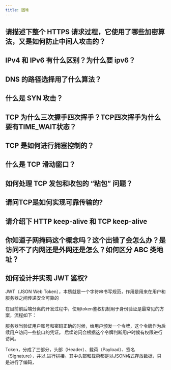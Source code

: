 ```yaml
---
title: 困难
---
```


## 请描述下整个 HTTPS 请求过程，它使用了哪些加密算法，又是如何防止中间人攻击的？

<Answer>

</Answer>

## IPv4 和 IPv6 有什么区别？为什么要 ipv6？

<Answer>

</Answer>

## DNS 的路径选择用了什么算法？

<Answer>

</Answer>

## 什么是 SYN 攻击？

<Answer>

</Answer>

## TCP 为什么三次握手四次挥手？TCP四次挥手为什么要有TIME_WAIT状态？

<Answer>

</Answer>

## TCP 是如何进行拥塞控制的？

<Answer>

</Answer>

## 什么是 TCP 滑动窗口？

<Answer>

</Answer>

## 如何处理 TCP 发包和收包的 “粘包” 问题？

<Answer>

</Answer>

## 请问TCP是如何实现可靠传输的?

<Answer>

</Answer>

## 请介绍下 HTTP keep-alive 和 TCP keep-alive

<Answer>

</Answer>

## 你知道子网掩码这个概念吗？这个出错了会怎么办？是访问不了内网还是外网还是怎么？如何区分 ABC 类地址？

<Answer>

</Answer>

## 如何设计并实现 JWT 鉴权?

<Answer>

JWT（JSON Web Token），本质就是一个字符串书写规范，作用是用来在用户和服务器之间传递安全可靠的

在目前前后端分离的开发过程中，使用token鉴权机制用于身份验证是最常见的方案，流程如下：

服务器当验证用户账号和密码正确的时候，给用户颁发一个令牌，这个令牌作为后续用户访问一些接口的凭证。
后续访问会根据这个令牌判断用户时候有权限进行访问。

Token，分成了三部分，头部（Header）、载荷（Payload）、签名（Signature），并以.进行拼接。其中头部和载荷都是以JSON格式存放数据，只是进行了编码，

</Answer>

